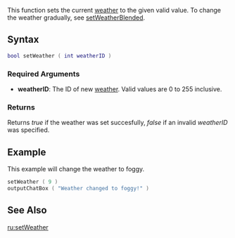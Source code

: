 This function sets the current [weather](/docs/weather.md "wikilink") to the given valid value. To change the weather gradually, see [setWeatherBlended](/docs/setweatherblended.md "wikilink").

Syntax
------

``` lua
bool setWeather ( int weatherID )
```

### Required Arguments

-   **weatherID**: The ID of new [weather](/docs/weather.md "wikilink"). Valid values are 0 to 255 inclusive.

### Returns

Returns *true* if the weather was set succesfully, *false* if an invalid *weatherID* was specified.

Example
-------

This example will change the weather to foggy.

``` lua
setWeather ( 9 )
outputChatBox ( "Weather changed to foggy!" )
```

See Also
--------

[ru:setWeather](/docs/ru-setweather.md "wikilink")
